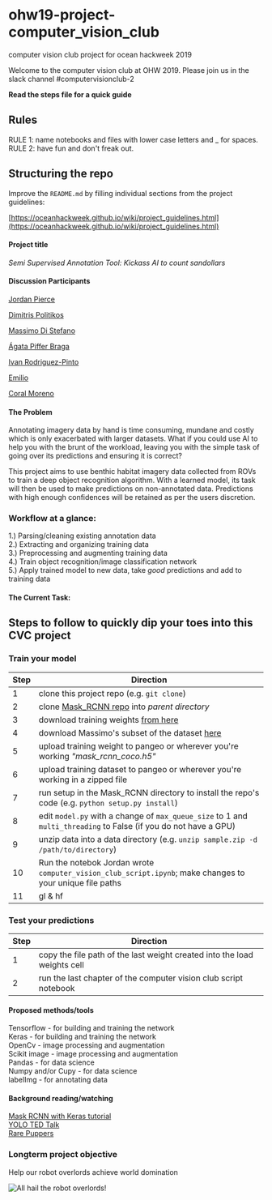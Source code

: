 # ohw19-project-computer_vision_club
computer vision club project for ocean hackweek 2019

Welcome to the computer vision club at OHW 2019. Please join us in the slack channel #computervisionclub-2   

__Read the steps file for a quick guide__  

## Rules
RULE 1: name notebooks and files with lower case letters and _ for spaces.  
RULE 2: have fun and don't freak out.

## Structuring the repo

Improve the `README.md` by filling individual sections from the project guidelines:

[https://oceanhackweek.github.io/wiki/project_guidelines.html](https://oceanhackweek.github.io/wiki/project_guidelines.html)

#### Project title

*Semi Supervised Annotation Tool: Kickass AI to count sandollars*

#### Discussion Participants

[Jordan Pierce](https://www.jordanmakesmaps.com/)    

[Dimitris Politikos](https://www.linkedin.com/in/dimitris-politikos-74b754160/)   

[Massimo Di Stefano](https://ccom.unh.edu/user/distefano)  

[Ágata Piffer Braga](https://www.linkedin.com/in/%C3%A1gata-piffer-braga-42724873/?originalSubdomain=br)  

[Ivan Rodriguez-Pinto](https://boswelllab.wixsite.com/boswelllab/people)  

[Emilio](https://en.wikipedia.org/wiki/Barack_Obama)  

[Coral Moreno](https://ccom.unh.edu/user/cmoreno)   


#### The Problem

Annotating imagery data by hand is time consuming, mundane and costly which is only exacerbated with larger datasets. What if you could use AI to help you with the brunt of the workload, leaving you with the simple task of going over its predictions and ensuring it is correct?

This project aims to use benthic habitat imagery data collected from ROVs to train a deep object recognition algorithm. With a learned model, its task will then be used to make predictions on non-annotated data. Predictions with high enough confidences will be retained as per the users discretion.

### Workflow at a glance:

1.) Parsing/cleaning existing annotation data  
2.) Extracting and organizing training data   
3.) Preprocessing and augmenting training data    
4.) Train object recognition/image classification network   
5.) Apply trained model to new data, take *good* predictions and add to training data   


#### The Current Task: 

##  Steps to follow to quickly dip your toes into this CVC project
 
 ### Train your model 
 
Step | Direction |
--- | --- |
 1	| clone this project repo (e.g. `git clone`)  |
 2  | clone [Mask_RCNN repo](https://github.com/matterport/Mask_RCNN) into _parent directory_ |
 3  | download training weights [from here](https://github.com/matterport/Mask_RCNN/releases/download/v2.0/mask_rcnn_coco.h5)  |
 4	| download Massimo's subset of the dataset [here](https://drive.google.com/file/d/1q_FanEMUwS2qT6w9i0sUR_FyYhh4P8IB/view?usp=sharing)  |
 5  | upload training weight to pangeo or wherever you're working *"mask_rcnn_coco.h5"*  |
 6  | upload training dataset to pangeo or wherever you're working in a zipped file  |
 7  | run setup in the Mask_RCNN directory to install the repo's code (e.g. `python setup.py install`)  |
 8  | edit `model.py` with a change of `max_queue_size` to 1 and `multi_threading` to False (if you do not have a GPU)  |
 9  | unzip data into a data directory (e.g. `unzip sample.zip -d /path/to/directory`)  |
 10 | Run the notebok Jordan wrote `computer_vision_club_script.ipynb`; make changes to your unique file paths  |
 11 | gl & hf  |  
   
 ### Test your predictions 
 Step | Direction |
--- | --- |
  1	| copy the file path of the last weight created into the load weights cell | 
  2 | run the last chapter of the computer vision club script notebook  |
 

#### Proposed methods/tools

Tensorflow - for building and training the network   
Keras - for building and training the network   
OpenCv - image processing and augmentation  
Scikit image - image processing and augmentation  
Pandas - for data science  
Numpy and/or Cupy - for data science  
labelImg - for annotating data  

#### Background reading/watching

[Mask RCNN with Keras tutorial](https://www.pyimagesearch.com/2019/06/10/keras-mask-r-cnn/)  
[YOLO TED Talk](https://www.youtube.com/watch?v=Cgxsv1riJhI)  
[Rare Puppers](https://i.redd.it/keszh72c3io01.jpg)  

### Longterm project objective 
  
Help our robot overlords achieve world domination

![All hail the robot overlords!](robot_overlord.gif)



